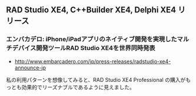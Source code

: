 ## RAD Studio XE4, C++Builder XE4, Delphi XE4 リリース


### エンバカデロ: iPhone/iPadアプリのネイティブ開発を実現したマルチデバイス開発ツールRAD Studio XE4を世界同時発表


* http://www.embarcadero.com/jp/press-releases/radstudio-xe4-announce-jp

私の利用パターンを想像してみると、RAD Studio XE4 Professional の購入がもっとも効果的でリーズナブルであるように見えました。
